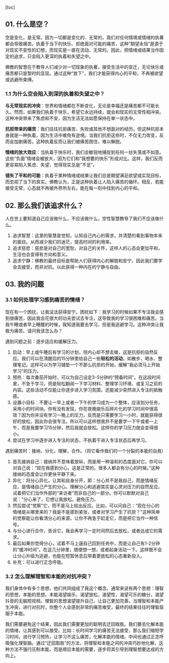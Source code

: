 [toc]

## 01. 什么是空？

空是变化，是无常。因为一切都是变化的、无常的，我们对任何情境或情绪的执著都会导致痛苦。执着于当下的快乐、拒绝面对可能的痛苦，这种“期望永恒”是源于对现实不变性的幻想，而现实是一直在流动、无常的。因此，把情绪或结果当作固定的追求，只会陷入更深的执着和失望之中。

佛教的智慧在于教导人们减少对一切现象的执著，接受生活中的变迁，无论快乐或痛苦都只是暂时的显现。通过这种“放下”，我们才能获得内心的平和，不再被欲望或逃避所束缚。

### 1.1 为什么空会陷入到深的执着和失望之中？

**与无常现实的冲突**：世界和情绪都在不断变化，无论是幸福还是痛苦都不可能长久。然而，如果我们执着于快乐，希望它永远持续，就会和现实的无常性相冲突。这种冲突带来了焦虑和不安，因为生活无法如愿保持在单一状态中。

**抗拒带来的痛苦**：我们往往抗拒痛苦、失败或其他不想面对的经历。但这种抗拒本身就是一种执着，因为生活中难免有逆境。当我们抗拒这些时，不仅无力改变，反而会加剧痛苦。这种执着反而让我们被痛苦困住，难以解脱。

**情绪的放大效应**：当执着于快乐时，我们会敏锐地捕捉到任何一丝失落或不如意。这些“负面”情绪会被放大，因为它们和“我想要的快乐”形成对比。这样，我们反而更容易陷入焦虑、失望，觉得现实总是“不足”。

**错失了平和的可能**：执着于某种情绪或结果让我们总是期望满足欲望或实现目标，而忽视了当下的真实。佛教认为，正是这种执着让人陷入痛苦的循环。相反，若能接受无常，心态就不再被外界所左右，能在每一刻中找到内心的平和。

## 02. 那么我们该追求什么？

人在世上要知道自己应该做什么，不应该做什么。空性智慧教导了我们不应该做什么。

1. 追求智慧：这里的智慧是觉知，认知自己内心的需求，并清楚的看到事物本来的面目。从而减少我们的迷茫，提高时间的利用率。
2. 追求慈悲：慈悲是对自己的宽恕，对自己的关怀，这样人的心态会更加平和，生活也会变得有方向和意义。
3. 追求宁静：佛教的最终目标是帮助人们获得内心的解脱和安宁。因此我们要学会去接受，而非对抗。以此获得一种内在的宁静与自由。

## 03. 我的问题

### 3.1 如何处理学习感到痛苦的情绪？

现在有一个困扰，让我没法获得安宁。困扰如下：我学习的时候如果不专注我会感到很痛苦，因此我会花很大的功夫尝试去专注，这导致我的学习很困难和痛苦。当我午睡或者早上睡醒的时候，我知道我要去学习，但是我逃避学习。这种冲突让我极为痛苦。请问我该怎么办？

遇到问题之前：逐步适应和缓解压力。

1. 启动：早上或午睡后有学习的计划，但内心却不想去做，这是抗拒的自然反应。我们可以在清醒后的15分钟里给自己一些**轻松的活动**，如散步、喝水、整理笔记。这样可以为学习铺垫一个不那么抗拒的开始，缓解“我必须马上开始学习”的压力。
2. 预热：每次番茄开始时，可以为自己设定3-5分钟的“预备时间”。在这段时间里，不急于学习，而是轻松翻阅一下学习材料、整理学习环境、或复习之前的内容。这些活动不仅能让你逐步进入学习氛围，还能减少突然进入专注的抵触感。
3. 设置小目标：不要让一早上或者一下午的学习成为一个整体，应该划分任务，采用小的时间块。你有没有发现，你在夜晚娱乐后碎片化的学习时间中很高效？因为你并没有学习一晚上的压力，反而是只需要学习一小时，就能获得很好的放松，因此你会很专注。所以可以这样想我并不是要学一下午或者一上午，而是我要学习15分钟，然后我就会放松。这样你的学习压力就会变得很小。
4. 尝试在学习中逐步进入专注的状态，不执着于进入专注状态后再学习。

遇到痛苦时：接纳，分化，理解，合作。（将它看作我们的一个分裂的本能的自我）

1. 首先接纳自己：接纳并不意味着放纵，而是用一种温和的态度面对它。你可以对自己说：“现在我感到分心，这是正常的。很多人都会有分心的时候。”这种接纳的态度会让你更快平静下来。
2. 异化：将分心异化，让其和自身分开，即：分心并不是我自己，而是情绪反应，是情绪自己产生的分心。理解分心和逃避其实是心灵对压力的自然反应。试着把它们当作外部的“来访者”而非自己的一部分。你可以默默对自己说：“分心来了，它想让我放松，避免压力。
3. 然后尝试“觉察”它，而不是马上给出反应。比如，可以问自己：“现在分心的情绪是从哪里来的？我是不是感到紧张，或者对学习产生了抗拒？”这种简单的觉察能让你看清分心的来源，让你不再急于赶走它，而是把它当作一种信号。
4. 与分心进行合作，告诉它，我会再学习一定时间然后去放松，或者达成它的需求。
5. 最后如果你觉得分心，试着不马上逼自己回到任务中，而是让自己有1-2分钟的“缓冲时间”。在这几分钟里，随便想一想，或者起身活动一下。这样既不会让分心升级为逃避，也能在短暂休息后带着更放松的心态重新投入。
6. 补充：可以进行正念呼吸。

### 3.2 怎么理解理智和本能的对抗冲突？

我们身体中有多个思想，他们共同组成了我这个概念。通常来说有两个思想：理智的思想，本能的思想。本能渴望娱乐，渴望放松，渴望性，渴望可乐的糖分，渴望抖音的无脑短视频。理智的思想渴望提升自己，让自己更加完善。当理智和本能产生冲突，进行对抗时，你整个人会感到非常的痛苦难受，最终的结果往往时理智屈服于本能。

我们需要避免这个结果，因此我们需要更加的聪明去迂回取胜。我们要去化解本能的情绪，让其感到可以接受。比如：长时间学习的痛苦无法接受，那么我们缩短学习时间，进行学习预热，让学习不这么痛苦，化解本能的情绪。中间也通过正念呼吸强化理智脑。通过“迂回取胜”的方法，将理智和本能之间的冲突巧妙地化解，这种方法不强行压制本能，而是顺应本能的需要，逐步将其引导到理智想要达成的方向上。